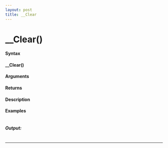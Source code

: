 ```yaml
---
layout: post
title: __Clear
---
```


# __Clear()


#### Syntax

#### __Clear()

#### Arguments

#### Returns

#### Description

#### Examples

```

```

##### Output:

```

```

---